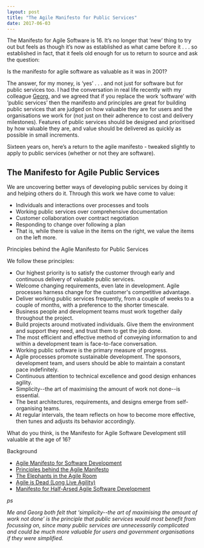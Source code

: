 ```yaml
---
layout: post
title: "The Agile Manifesto for Public Services"
date: 2017-06-03
---
```


The Manifesto for Agile Software is 16.
It’s no longer that ‘new’ thing to try out but feels as though it’s now as established as what came before it . . . so established in fact, that it feels old enough for us to return to source and ask the question:

Is the manifesto for agile software as valuable as it was in 2001?

The answer, for my money, is ‘yes’ . . . and not just for software but for public services too.
I had the conversation in real life recently with my colleague [Georg](https://twitter.com/GeorgFasching), and we agreed that if you replace the work ‘software’ with ‘public services’ then the manifesto and principles are great for building public services that are judged on how valuable they are for users and the organisations we work for (not just on their adherence to cost and delivery milestones). Features of public services should be designed and prioritised by how valuable they are, and value should be delivered as quickly as possible in small increments.

Sixteen years on, here’s a return to the agile manifesto - tweaked slightly to apply to public services (whether or not they are software).

## The Manifesto for Agile Public Services

We are uncovering better ways of developing public services by doing it and helping others do it. Through this work we have come to value:

- Individuals and interactions over processes and tools
- Working public services over comprehensive documentation
- Customer collaboration over contract negotiation
- Responding to change over following a plan
- That is, while there is value in the items on the right, we value the items on the left more.

Principles behind the Agile Manifesto for Public Services

We follow these principles:

- Our highest priority is to satisfy the customer through early and continuous delivery of valuable public services.
- Welcome changing requirements, even late in development. Agile processes harness change for the customer's competitive advantage.
- Deliver working public services frequently, from a couple of weeks to a couple of months, with a preference to the shorter timescale.
- Business people and development teams must work together daily throughout the project.
- Build projects around motivated individuals. Give them the environment and support they need, and trust them to get the job done.
- The most efficient and effective method of conveying information to and within a development team is face-to-face conversation.
- Working public software is the primary measure of progress.
- Agile processes promote sustainable development. The sponsors, development team, and users should be able to maintain a constant pace indefinitely.
- Continuous attention to technical excellence and good design enhances agility.
- Simplicity--the art of maximising the amount of work not done--is essential.
- The best architectures, requirements, and designs emerge from self-organising teams.
- At regular intervals, the team reflects on how to become more effective, then tunes and adjusts its behavior accordingly.

What do you think, is the Manifesto for Agile Software Development still valuable at the age of 16?

Background

- [Agile Manifesto for Software Development](http://agilemanifesto.org)
- [Principles behind the Agile Manifesto](http://agilemanifesto.org/principles.html)
- [The Elephants in the Agile Room](https://philippe.kruchten.com/2011/02/13/the-elephants-in-the-agile-room/)
- [Agile is Dead (Long Live Agility)](https://pragdave.me/blog/2014/03/04/time-to-kill-agile.html)
- [Manifesto for Half-Arsed Agile Software Development](http://www.halfarsedagilemanifesto.org/)

*ps*

*Me and Georg both felt that ‘simplicity--the art of maximising the amount of work not done’ is the principle that public services would most benefit from focussing on, since many public services are unnecessarily complicated and could be much more valuable for users and government organisations if they were simplified.*
